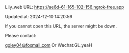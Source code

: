 Lily_web URL: https://ae6d-61-165-102-156.ngrok-free.app

Updated at: 2024-12-10 14:20:56

If you cannot open this URL, the server might be down.

Please contact: 

goley04@foxmail.com Or Wechat:GL_yeaH